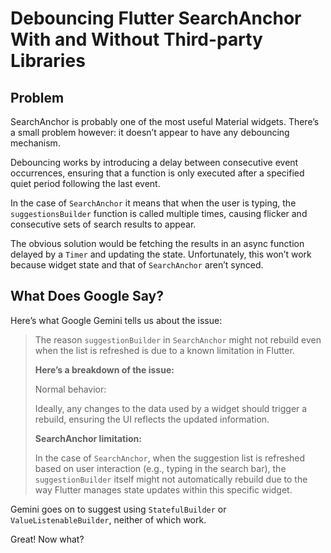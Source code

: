 # Debouncing Flutter SearchAnchor With and Without Third-party Libraries

## Problem

SearchAnchor is probably one of the most useful Material widgets. There’s a small problem however: it doesn’t appear to have any debouncing mechanism.

Debouncing works by introducing a delay between consecutive event occurrences, ensuring that a function is only executed after a specified quiet period following the last event.

In the case of `SearchAnchor` it means that when the user is typing, the `suggestionsBuilder` function is called multiple times, causing flicker and consecutive sets of search results to appear.

The obvious solution would be fetching the results in an async function delayed by a `Timer` and updating the state. Unfortunately, this won’t work because widget state and that of `SearchAnchor` aren’t synced.

## What Does Google Say?
Here’s what Google Gemini tells us about the issue:

> The reason `suggestionBuilder` in `SearchAnchor` might not rebuild even when the list is refreshed is due to a known limitation in Flutter.
>
> **Here’s a breakdown of the issue:**
>
> Normal behavior:
>
> Ideally, any changes to the data used by a widget should trigger a rebuild, ensuring the UI reflects the updated information.
>
> **SearchAnchor limitation:**
>
> In the case of `SearchAnchor`, when the suggestion list is refreshed based on user interaction (e.g., typing in the search bar), the `suggestionBuilder` itself might not automatically rebuild due to the way Flutter manages state updates within this specific widget.

Gemini goes on to suggest using `StatefulBuilder` or `ValueListenableBuilder`, neither of which work.

Great! Now what?

